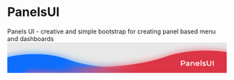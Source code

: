 # PanelsUI
Panels UI - creative and simple bootstrap for creating panel based menu and dashboards
![alt text](images/banner.png)
